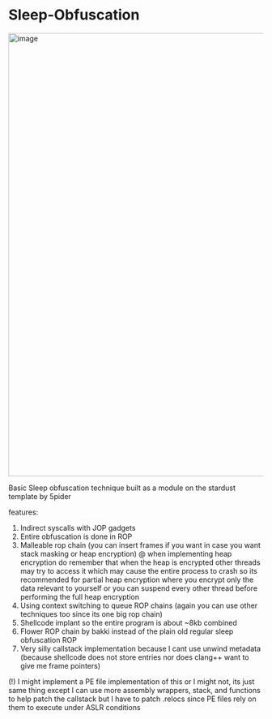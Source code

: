 # Sleep-Obfuscation
<img width="584" height="874" alt="image" src="https://github.com/user-attachments/assets/962ff957-3016-4079-83c6-887c53e73dc3" />

Basic Sleep obfuscation technique built as a module on the stardust template by 5pider

features:
1. Indirect syscalls with JOP gadgets
2. Entire obfuscation is done in ROP
3. Malleable rop chain (you can insert frames if you want in case you want stack masking or heap encryption)
    @  when implementing heap encryption do remember that when the heap is encrypted other threads may try to
       access it which may cause the entire process to crash so its recommended for partial heap encryption where
       you encrypt only the data relevant to yourself or you can suspend every other thread before performing the
       full heap encryption
4. Using context switching to queue ROP chains (again you can use other techniques too since its one big rop chain)
5. Shellcode implant so the entire program is about ~8kb combined
6. Flower ROP chain by bakki instead of the plain old regular sleep obfuscation ROP
7. Very silly callstack implementation because I cant use unwind metadata (because shellcode does not store entries nor does clang++ want to give me frame pointers)

(!) I might implement a PE file implementation of this or I might not, its just 
    same thing except I can use more assembly wrappers, stack, and functions to 
    help patch the callstack but I have to patch .relocs since PE files rely on
    them to execute under ASLR conditions

